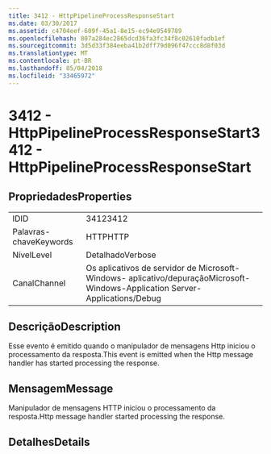 ```yaml
---
title: 3412 - HttpPipelineProcessResponseStart
ms.date: 03/30/2017
ms.assetid: c4704eef-609f-45a1-8e15-ec94e9549789
ms.openlocfilehash: 807a284ec2865dcd36fa3fc34f8c02610fadb1ef
ms.sourcegitcommit: 3d5d33f384eeba41b2dff79d096f47ccc8d8f03d
ms.translationtype: MT
ms.contentlocale: pt-BR
ms.lasthandoff: 05/04/2018
ms.locfileid: "33465972"
---
```

# <a name="3412---httppipelineprocessresponsestart"></a><span data-ttu-id="f6ef4-102">3412 - HttpPipelineProcessResponseStart</span><span class="sxs-lookup"><span data-stu-id="f6ef4-102">3412 - HttpPipelineProcessResponseStart</span></span>
## <a name="properties"></a><span data-ttu-id="f6ef4-103">Propriedades</span><span class="sxs-lookup"><span data-stu-id="f6ef4-103">Properties</span></span>  
  
|||  
|-|-|  
|<span data-ttu-id="f6ef4-104">ID</span><span class="sxs-lookup"><span data-stu-id="f6ef4-104">ID</span></span>|<span data-ttu-id="f6ef4-105">3412</span><span class="sxs-lookup"><span data-stu-id="f6ef4-105">3412</span></span>|  
|<span data-ttu-id="f6ef4-106">Palavras-chave</span><span class="sxs-lookup"><span data-stu-id="f6ef4-106">Keywords</span></span>|<span data-ttu-id="f6ef4-107">HTTP</span><span class="sxs-lookup"><span data-stu-id="f6ef4-107">HTTP</span></span>|  
|<span data-ttu-id="f6ef4-108">Nível</span><span class="sxs-lookup"><span data-stu-id="f6ef4-108">Level</span></span>|<span data-ttu-id="f6ef4-109">Detalhado</span><span class="sxs-lookup"><span data-stu-id="f6ef4-109">Verbose</span></span>|  
|<span data-ttu-id="f6ef4-110">Canal</span><span class="sxs-lookup"><span data-stu-id="f6ef4-110">Channel</span></span>|<span data-ttu-id="f6ef4-111">Os aplicativos de servidor de Microsoft-Windows- aplicativo/depuração</span><span class="sxs-lookup"><span data-stu-id="f6ef4-111">Microsoft-Windows-Application Server-Applications/Debug</span></span>|  
  
## <a name="description"></a><span data-ttu-id="f6ef4-112">Descrição</span><span class="sxs-lookup"><span data-stu-id="f6ef4-112">Description</span></span>  
 <span data-ttu-id="f6ef4-113">Esse evento é emitido quando o manipulador de mensagens Http iniciou o processamento da resposta.</span><span class="sxs-lookup"><span data-stu-id="f6ef4-113">This event is emitted when the Http message handler has started processing the response.</span></span>  
  
## <a name="message"></a><span data-ttu-id="f6ef4-114">Mensagem</span><span class="sxs-lookup"><span data-stu-id="f6ef4-114">Message</span></span>  
 <span data-ttu-id="f6ef4-115">Manipulador de mensagens HTTP iniciou o processamento da resposta.</span><span class="sxs-lookup"><span data-stu-id="f6ef4-115">Http message handler started processing the response.</span></span>  
  
## <a name="details"></a><span data-ttu-id="f6ef4-116">Detalhes</span><span class="sxs-lookup"><span data-stu-id="f6ef4-116">Details</span></span>
